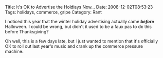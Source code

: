 Title: It's OK to Advertise the Holdiays Now...
Date: 2008-12-02T08:53:23
Tags: holidays, commerce, gripe
Category: Rant

I noticed this year that the winter holiday advertising actually came ***before*** Halloween. I could be wrong, but didn't it used to be a faux pas to do this before Thanksgiving? 

Oh well, this is a few days late, but I just wanted to mention that it's officially OK to roll out last year's music and crank up the commerce pressure machine.
